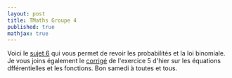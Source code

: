 ```yaml
---
layout: post
title: TMaths Groupe 4
published: true
mathjax: true
---
```


Voici le [sujet 6](https://github.com/raveluz/raveluz.github.io/blob/master/pdf/Jour5.pdf) qui vous permet de revoir les probabilités et la loi binomiale. 
Je vous joins également le [corrigé](https://github.com/raveluz/raveluz.github.io/blob/master/pdf/Correction.Jour5.pdf) de l'exercice 5 d'hier sur les équations dfférentielles et les fonctions. Bon samedi à toutes et tous.


